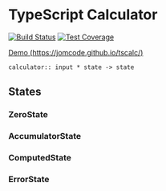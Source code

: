 # TypeScript Calculator

[![Build Status](https://travis-ci.org/jomcode/tscalc.svg?branch=master)](https://travis-ci.org/jomcode/tscalc)
[![Test Coverage](https://codeclimate.com/github/jomcode/tscalc/badges/coverage.svg)](https://codeclimate.com/github/jomcode/tscalc/coverage)

[Demo (https://jomcode.github.io/tscalc/)](https://jomcode.github.io/tscalc/)

`calculator:: input * state -> state`

## States

### ZeroState

### AccumulatorState

### ComputedState

### ErrorState
